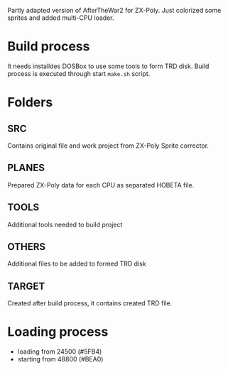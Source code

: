 Partly adapted version of AfterTheWar2 for ZX-Poly. Just colorized some sprites and added multi-CPU loader.

# Build process

It needs installdes DOSBox to use some tools to form TRD disk. Build process is executed through start `make.sh` script.

# Folders

## SRC

Contains original file and work project from ZX-Poly Sprite corrector.

## PLANES

Prepared ZX-Poly data for each CPU as separated HOBETA file.

## TOOLS

Additional tools needed to build project

## OTHERS

Additional files to be added to formed TRD disk

## TARGET

Created after build process, it contains created TRD file.


# Loading process
- loading from 24500 (#5FB4)
- starting from 48800 (#BEA0)
